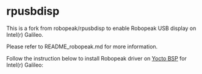 rpusbdisp 
=========

This is a fork from robopeak/rpusbdisp to enable Robopeak USB display on Intel(r) Galileo.

Please refer to README_robopeak.md for more information.

Follow the instruction below to install Robopeak driver on [Yocto BSP](https://downloadcenter.intel.com/Detail_Desc.aspx?DwnldID=23171) for Intel(r) Galileo:


